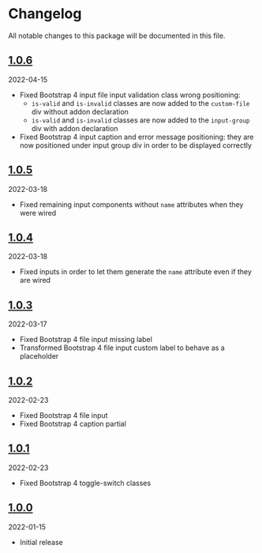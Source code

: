 # Changelog

All notable changes to this package will be documented in this file.

## [1.0.6](https://github.com/Okipa/laravel-form-components/compare/1.0.5...1.0.6)

2022-04-15

* Fixed Bootstrap 4 input file input validation class wrong positioning:
  * `is-valid` and `is-invalid` classes are now added to the `custom-file` div without addon declaration
  * `is-valid` and `is-invalid` classes are now added to the `input-group` div with addon declaration
* Fixed Bootstrap 4 input caption and error message positioning: they are now positioned under input group div in order to be displayed correctly

## [1.0.5](https://github.com/Okipa/laravel-form-components/compare/1.0.4...1.0.5)

2022-03-18

* Fixed remaining input components without `name` attributes when they were wired
 
## [1.0.4](https://github.com/Okipa/laravel-form-components/compare/1.0.3...1.0.4)

2022-03-18

* Fixed inputs in order to let them generate the `name` attribute even if they are wired

## [1.0.3](https://github.com/Okipa/laravel-form-components/compare/1.0.2...1.0.3)

2022-03-17

* Fixed Bootstrap 4 file input missing label
* Transformed Bootstrap 4 file input custom label to behave as a placeholder

## [1.0.2](https://github.com/Okipa/laravel-form-components/compare/1.0.1...1.0.2)

2022-02-23

* Fixed Bootstrap 4 file input
* Fixed Bootstrap 4 caption partial

## [1.0.1](https://github.com/Okipa/laravel-form-components/compare/1.0.0...1.0.1)

2022-02-23

* Fixed Bootstrap 4 toggle-switch classes

## [1.0.0](https://github.com/Okipa/laravel-form-components/releases/tag/1.0.0)

2022-01-15

* Initial release
